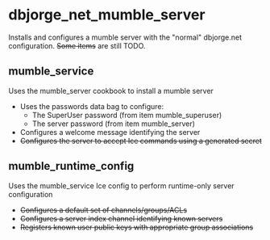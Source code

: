 # dbjorge_net_mumble_server

Installs and configures a mumble server with the "normal" dbjorge.net
configuration. ~~Some items~~ are still TODO.

## mumble_service

Uses the mumble_server cookbook to install a mumble server

* Uses the passwords data bag to configure:
  - The SuperUser password (from item mumble_superuser)
  - The server password (from item mumble_server)
* Configures a welcome message identifying the server
* ~~Configures the server to accept Ice commands using a generated secret~~

## mumble_runtime_config

Uses the mumble_service Ice config to perform runtime-only server configuration

* ~~Configures a default set of channels/groups/ACLs~~
* ~~Configures a server index channel identifying known servers~~
* ~~Registers known user public keys with appropriate group associations~~
